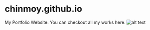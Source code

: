 # chinmoy.github.io
My Portfolio Website. You can checkout all my works here.
![alt text](https://github.com/cbiswas32/chinmoy.github.io/blob/main/my-portfolio-web.png?raw=true)
